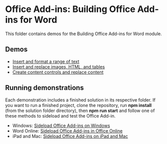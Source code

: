 # Office Add-ins: Building Office Add-ins for Word

This folder contains demos for the Building Office Add-ins for Word module.

## Demos

- [Insert and format a range of text](./01%20Text%20and%20Formatting)
- [Insert and replace images, HTML, and tables](./02%20Images%20HTML%20and%20Tables)
- [Create content controls and replace content](./03%20Content%20Controls)

## Running demonstrations

Each demonstration includes a finished solution in its respective folder. If you want to run a finished project, clone the repository, run **npm install** (from the solution folder directory), then **npm run start** and follow one of these methods to sideload and test the Office Add-in.

- Windows: [Sideload Office Add-ins on Windows](https://docs.microsoft.com/en-us/office/dev/add-ins/testing/create-a-network-shared-folder-catalog-for-task-pane-and-content-add-ins)
- Word Online: [Sideload Office Add-ins in Office Online](https://docs.microsoft.com/en-us/office/dev/add-ins/testing/sideload-office-add-ins-for-testing#sideload-an-office-add-in-on-office-online)
- iPad and Mac: [Sideload Office Add-ins on iPad and Mac](https://docs.microsoft.com/en-us/office/dev/add-ins/testing/sideload-an-office-add-in-on-ipad-and-mac)
